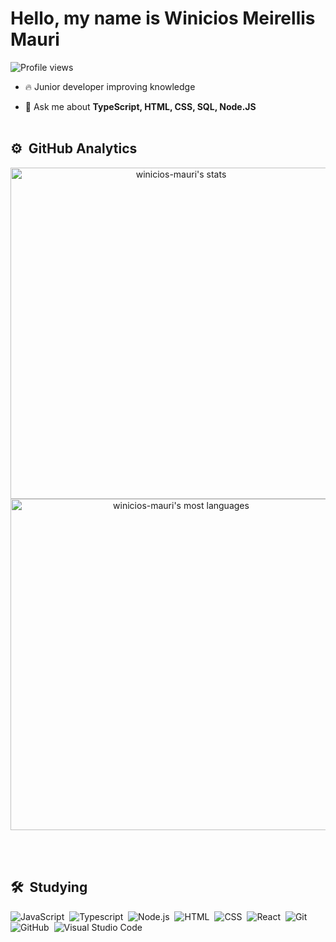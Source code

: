 

<h1 align="left">Hello, my name is Winicios Meirellis Mauri</h1>
<p align="left"> <img src="https://komarev.com/ghpvc/?username=winicios-mauri&color=yellow" alt="Profile views" /> </p>

- 🔥 Junior developer improving knowledge

- 💬 Ask me about **TypeScript, HTML, CSS, SQL, Node.JS**
<br><br>

## ⚙️ &nbsp;GitHub Analytics

<p align="center">
<img width="530em" src="https://github-readme-stats.vercel.app/api?username=winicios-mauri&show_icons=true&theme=vision-friendly-dark" alt="winicios-mauri's stats"/>
<img width="530em" src="https://github-readme-stats.vercel.app/api/top-langs/?username=winicios-mauri&layout=compact&theme=vision-friendly-dark" alt="winicios-mauri's most languages"/>
</p>

<br><br>

## 🛠 &nbsp;Studying

![JavaScript](https://img.shields.io/badge/-JavaScript-05122A?style=flat&logo=javascript)&nbsp;
![Typescript](https://img.shields.io/badge/-Typescript-05122A?style=flat&logo=typescript)&nbsp;
![Node.js](https://img.shields.io/badge/-Node.js-05122A?style=flat&logo=node.js)&nbsp;
![HTML](https://img.shields.io/badge/-HTML-05122A?style=flat&logo=HTML5)&nbsp;
![CSS](https://img.shields.io/badge/-CSS-05122A?style=flat&logo=CSS3&logoColor=1572B6)&nbsp;
![React](https://img.shields.io/badge/-React-05122A?style=flat&logo=react)&nbsp;
![Git](https://img.shields.io/badge/-Git-05122A?style=flat&logo=git)&nbsp;
![GitHub](https://img.shields.io/badge/-GitHub-05122A?style=flat&logo=github)&nbsp;
![Visual Studio Code](https://img.shields.io/badge/-Visual%20Studio%20Code-05122A?style=flat&logo=visual-studio-code&logoColor=007ACC)&nbsp;

<br><br>

